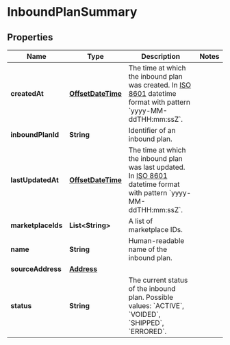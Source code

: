 
# InboundPlanSummary

## Properties
Name | Type | Description | Notes
------------ | ------------- | ------------- | -------------
**createdAt** | [**OffsetDateTime**](OffsetDateTime.md) | The time at which the inbound plan was created. In [ISO 8601](https://developer-docs.amazon.com/sp-api/docs/iso-8601) datetime format with pattern &#x60;yyyy-MM-ddTHH:mm:ssZ&#x60;. | 
**inboundPlanId** | **String** | Identifier of an inbound plan. | 
**lastUpdatedAt** | [**OffsetDateTime**](OffsetDateTime.md) | The time at which the inbound plan was last updated. In [ISO 8601](https://developer-docs.amazon.com/sp-api/docs/iso-8601) datetime format with pattern &#x60;yyyy-MM-ddTHH:mm:ssZ&#x60;. | 
**marketplaceIds** | **List&lt;String&gt;** | A list of marketplace IDs. | 
**name** | **String** | Human-readable name of the inbound plan. | 
**sourceAddress** | [**Address**](Address.md) |  | 
**status** | **String** | The current status of the inbound plan. Possible values: &#x60;ACTIVE&#x60;, &#x60;VOIDED&#x60;, &#x60;SHIPPED&#x60;, &#x60;ERRORED&#x60;. | 



